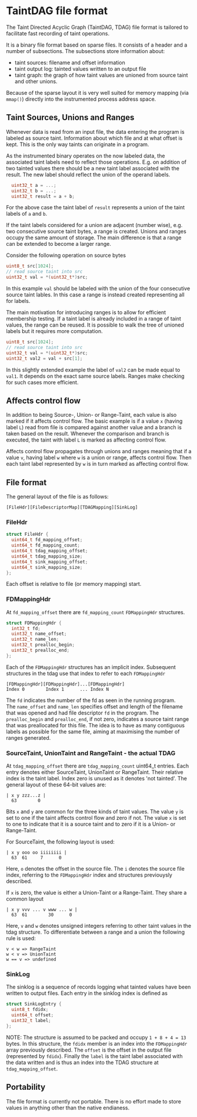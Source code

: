 # TaintDAG file format

The Taint Directed Acyclic Graph (TaintDAG, TDAG) file format is tailored to facilitate fast recording of taint operations.

It is a binary file format based on sparse files. It consists of a header and a number of subsections. The subsections store information about:
* taint sources: filename and offset information
* taint output log: tainted values written to an output file
* taint graph: the graph of how taint values are unioned from source taint and other unions.

Because of the sparse layout it is very well suited for memory mapping (via `mmap()`) directly into the instrumented process address space.

## Taint Sources, Unions and Ranges
Whenever data is read from an input file, the data entering the program is labeled as source taint. Information about which file and at what offset is kept. This is the only way taints can originate in a program.

As the instrumented binary operates on the now labeled data, the associated taint labels need to reflect those operations. E.g. on addition of two tainted values there should be a new taint label associated with the result. The new label should reflect the union of the operand labels.
```C
  uint32_t a = ...;
  uint32_t b = ...;
  uint32_t result = a + b;
```
For the above case the taint label of `result` represents a union of the taint labels of `a` and `b`.

If the taint labels considered for a union are adjacent (number wise), e.g. two consecutive source taint bytes, a range is created. Unions and ranges occupy the same amount of storage. The main difference is that a range can be extended to become a larger range.

Consider the following operation on source bytes
```C
uint8_t src[1024];
// read source taint into src
uint32_t val = *(uint32_t*)src;
```
In this example `val` should be labeled with the union of the four consecutive source taint lables. In this case a range is instead created representing all for labels. 

The main motivation for introducing ranges is to allow for efficient membership testing. If a taint label is already included in a range of taint values, the range can be reused. It is possible to walk the tree of unioned labels but it requires more computation.

```C
uint8_t src[1024];
// read source taint into src
uint32_t val = *(uint32_t*)src;
uint32_t val2 = val + src[1];
```
In this slightly extended example the label of `val2` can be made equal to `val1`. It depends on the exact same source labels. Ranges make checking for such cases more efficient.

## Affects control flow
In addition to being Source-, Union- or Range-Taint, each value is also marked if it affects control flow. The basic example is if a value `x` (having label `L`) read from file is compared against another value and a branch is taken based on the result. Whenever the comparison and branch is executed, the taint with label `L` is marked as affecting control flow.

Affects control flow propagates through unions and ranges meaning that if a value `v`, having label `w` where `w` is a union or range, affects control flow. Then each taint label represented by `w` is in turn marked as affecting control flow.

## File format
The general layout of the file is as follows:
```
[FileHdr][FileDescriptorMap][TDAGMapping][SinkLog]
```

### FileHdr
```C
struct FileHdr {
  uint64_t fd_mapping_offset;
  uint64_t fd_mapping_count;
  uint64_t tdag_mapping_offset;
  uint64_t tdag_mapping_size;
  uint64_t sink_mapping_offset;
  uint64_t sink_mapping_size;
};
```
Each offset is relative to file (or memory mapping) start.

### FDMappingHdr
At `fd_mapping_offset` there are `fd_mapping_count` `FDMappingHdr` structures.
```C
struct FDMappingHdr {
  int32_t fd;
  uint32_t name_offset;
  uint32_t name_len;
  uint32_t prealloc_begin;
  uint32_t prealloc_end;
};
```
Each of the `FDMappingHdr` structures has an implicit index. Subsequent structures in the tdag use that index to refer to each `FDMappingHdr`
```
[FDMappingHdr][FDMappingHdr]...[FDMappingHdr]
Index 0        Index 1      ... Index N
```
The `fd` indicates the number of the fd as seen in the running program.  
The `name_offset` and `name_len` specifies offset and length of the filename that was opened and had file descriptor `fd` in the program.
The `prealloc_begin` and `prealloc_end`, if not zero, indicates a source taint range that was preallocated for this file. The idea is to have as many contiguous labels as possible for the same file, aiming at maximising the number of ranges generated.

### SourceTaint, UnionTaint and RangeTaint - the actual TDAG
At `tdag_mapping_offset` there are `tdag_mapping_count` uint64_t entries. Each entry denotes either SourceTaint, UnionTaint or RangeTaint. Their relative index is the taint label. Index zero is unused as it denotes 'not tainted'. The general layout of these 64-bit values are:
```
| x y zzz...z |
  63        0
``` 
Bits `x` and `y` are common for the three kinds of taint values. The value `y` is set to one if the taint affects control flow and zero if not. The value `x` is set to one to indicate that it is a source taint and
to zero if it is a Union- or Range-Taint.

For SourceTaint, the following layout is used:
```
| x y ooo oo iiiiiiii |
  63  61     7      0
```
Here, `o` denotes the offset in the source file. The `i` denotes the source file index, referring to the `FDMappingHdr` index and structures previouysly described.

If `x` is zero, the value is either a Union-Taint or a Range-Taint. They share a common layout
```
| x y vvv ... v www ... w |
  63  61        30      0
```
Here, `v` and `w` denotes unsigned integers referring to other taint values in the tdag structure. To differentiate between a range and a union the following rule is used:
```
v < w => RangeTaint
w < v => UnionTaint
w == v => undefined
```
### SinkLog
The sinklog is a sequence of records logging what tainted values have been written to output files. Each entry in the sinklog index is defined as
```C
struct SinkLogEntry {
  uint8_t fdidx;
  uint64_t offset;
  uint32_t label;
};
```
NOTE: The structure is assumed to be packed and occupy `1 + 8 + 4 = 13` bytes.
In this structure, the `fdidx` member is an index into the `FDMappingHdr` array previously described. The `offset` is the offset in the output file (represented by `fdidx`). Finally the `label` is the taint label associated with the data written and is thus an index into the TDAG structure at `tdag_mapping_offset`.



## Portability
The file format is currently not portable. There is no effort made to store values in anything other than the native endianess.